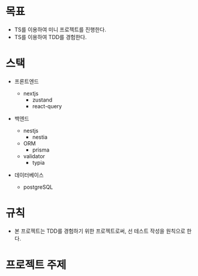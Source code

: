 # 목표

- TS를 이용하여 미니 프로젝트를 진행한다.
- TS를 이용하여 TDD를 경험한다.

# 스택

- 프론트엔드
  - nextjs
    - zustand
    - react-query
- 백엔드
  - nestjs
    - nestia
  - ORM
    - prisma
  - validator
    - typia

- 데이터베이스
  - postgreSQL

# 규칙

- 본 프로젝트는 TDD를 경험하기 위한 프로젝트로써, 선 테스트 작성을 원칙으로 한다.

# 프로젝트 주제
